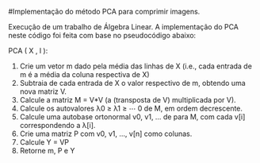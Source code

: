 #Implementação do método PCA para comprimir imagens.

Execução de um trabalho de Álgebra Linear. A implementação do PCA neste código foi feita com base no pseudocódigo abaixo:

PCA ( X , l ):

1. Crie um vetor m dado pela média das linhas de X
    (i.e., cada entrada de m é a média da coluna respectiva de X)
2. Subtraia de cada entrada de X o valor respectivo de m, obtendo uma nova matriz V.
3. Calcule a matriz M = V*V (a (transposta de V) multiplicada por V).
4. Calcule os autovalores λ0 ≥ λ1 ≥ ⋯ 0 de M, em ordem decrescente.
5. Calcule uma autobase ortonormal v0, v1, … de para M, com cada v[i] correspondendo a λ[i].
6. Crie uma matriz P com v0, v1, …, v[n] como colunas.
7. Calcule Y = VP
8. Retorne m, P e Y
